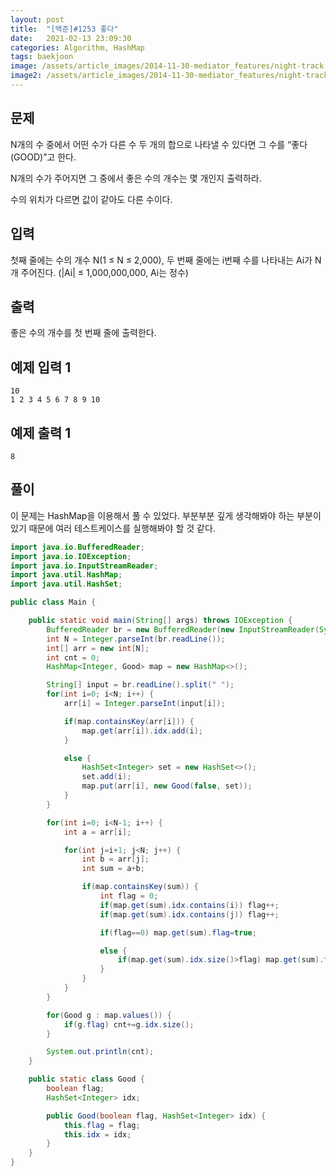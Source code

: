 ```yaml
---
layout: post
title:  "[백준]#1253 좋다"
date:   2021-02-13 23:09:30
categories: Algorithm, HashMap
tags: baekjoon
image: /assets/article_images/2014-11-30-mediator_features/night-track.JPG
image2: /assets/article_images/2014-11-30-mediator_features/night-track-mobile.JPG
---
```


문제
--------------------

N개의 수 중에서 어떤 수가 다른 수 두 개의 합으로 나타낼 수 있다면 그 수를 “좋다(GOOD)”고 한다.

N개의 수가 주어지면 그 중에서 좋은 수의 개수는 몇 개인지 출력하라.

수의 위치가 다르면 값이 같아도 다른 수이다.

입력
---------------------------

첫째 줄에는 수의 개수 N(1 ≤ N ≤ 2,000), 두 번째 줄에는 i번째 수를 나타내는 Ai가 N개 주어진다. (|Ai| ≤ 1,000,000,000, Ai는 정수)

출력
----------------

좋은 수의 개수를 첫 번째 줄에 출력한다.

예제 입력 1 
----------------------

```
10
1 2 3 4 5 6 7 8 9 10
```

예제 출력 1 
------------------------

```
8
```

풀이
--------------------------

이 문제는 HashMap을 이용해서 풀 수 있었다. 부분부분 깊게 생각해봐야 하는 부분이 있기 때문에 여러 테스트케이스를 실행해봐야 할 것 같다.

```java
import java.io.BufferedReader;
import java.io.IOException;
import java.io.InputStreamReader;
import java.util.HashMap;
import java.util.HashSet;

public class Main {

    public static void main(String[] args) throws IOException {
        BufferedReader br = new BufferedReader(new InputStreamReader(System.in));
        int N = Integer.parseInt(br.readLine());
        int[] arr = new int[N];
        int cnt = 0;
        HashMap<Integer, Good> map = new HashMap<>();

        String[] input = br.readLine().split(" ");
        for(int i=0; i<N; i++) {
            arr[i] = Integer.parseInt(input[i]);

            if(map.containsKey(arr[i])) {
                map.get(arr[i]).idx.add(i);
            }

            else {
                HashSet<Integer> set = new HashSet<>();
                set.add(i);
                map.put(arr[i], new Good(false, set));
            }
        }

        for(int i=0; i<N-1; i++) {
            int a = arr[i];

            for(int j=i+1; j<N; j++) {
                int b = arr[j];
                int sum = a+b;

                if(map.containsKey(sum)) {
                    int flag = 0;
                    if(map.get(sum).idx.contains(i)) flag++;
                    if(map.get(sum).idx.contains(j)) flag++;

                    if(flag==0) map.get(sum).flag=true;

                    else {
                        if(map.get(sum).idx.size()>flag) map.get(sum).flag=true;
                    }
                }
            }
        }

        for(Good g : map.values()) {
            if(g.flag) cnt+=g.idx.size();
        }

        System.out.println(cnt);
    }

    public static class Good {
        boolean flag;
        HashSet<Integer> idx;

        public Good(boolean flag, HashSet<Integer> idx) {
            this.flag = flag;
            this.idx = idx;
        }
    }
}
```
